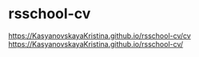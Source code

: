 # rsschool-cv
https://KasyanovskayaKristina.github.io/rsschool-cv/cv
https://KasyanovskayaKristina.github.io/rsschool-cv/
